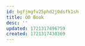 ```yaml
---
id: bgfjmgfv25phd2j0dsfk1sh
title: OO Book
desc: ''
updated: 1721317496759
created: 1721317430369
---
```

